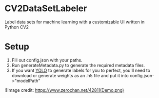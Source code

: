 # CV2DataSetLabeler
Label data sets for machine learning with a customizable UI written in Python CV2

# Setup
1. Fill out config.json with your paths.
2. Run generateMetadata.py to generate the required metadata files.
3. If you want [YOLO](https://github.com/qqwweee/keras-yolo3) to generate labels for you to perfect, you'll need to download or generate weights as an .h5 file and put it into config.json->"modelPath"

![Image credit: https://www.zerochan.net/4281](Demo.png)
